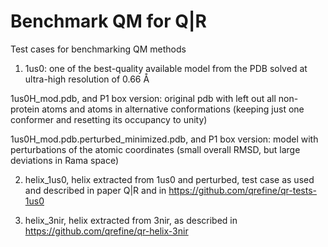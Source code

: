 # Benchmark QM for Q|R
Test cases for benchmarking QM methods

1. 1us0: one of the best-quality available model from the PDB solved at ultra-high resolution of 0.66 Å

1us0H_mod.pdb, and P1 box version: original pdb with left out all non-protein atoms and atoms in alternative conformations  (keeping just one conformer and resetting its occupancy to unity)

1us0H_mod.pdb.perturbed_minimized.pdb, and P1 box version: model with perturbations of the atomic coordinates (small overall RMSD, but large deviations in Rama space)

2. helix_1us0, helix extracted from 1us0 and perturbed, test case as used and described in paper Q|R and in https://github.com/qrefine/qr-tests-1us0

3. helix_3nir, helix extracted from 3nir, as described in https://github.com/qrefine/qr-helix-3nir

